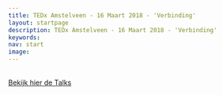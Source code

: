 ```yaml
---
title: TEDx Amstelveen - 16 Maart 2018 - 'Verbinding'
layout: startpage
description: TEDx Amstelveen - 16 Maart 2018 - 'Verbinding'
keywords:
nav: start
image:
---
```

<div class="col-1-3">
  <amp-carousel width="320" height="240" layout="responsive" type="slides">
    <amp-youtube height="240"
      layout="fixed-height"
      data-videoid="O5ERrI1vyKQ">
    </amp-youtube>
  </amp-carousel>
</div>
<div class="col-1-4">
  <br>
</div>
<div class="col-1-4">
  <div class="btn">
    <a class="button button-primary" href="https://tedxamstelveen.com/talks/" title="run.mage.coach">Bekijk hier de Talks</a>
  </div>
</div>  
